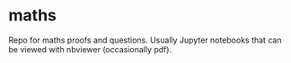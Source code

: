 # maths
Repo for maths proofs and questions. Usually Jupyter notebooks that can be viewed with nbviewer (occasionally pdf).
